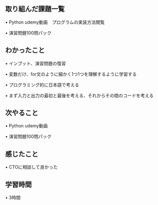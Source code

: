 ## 取り組んだ課題一覧
• Python udemy動画　プログラムの実装方法閲覧

• 演習問題100問パック


## わかったこと
• インプット、演習問題の復習

• 変数だけ、for文のように細かく1つ1つを理解するように学習する

• プログラミング的に日本語で考える

• まず入力と出力の最初と最後を考える、それからその間のコードを考える

## 次やること
•   Python udemy動画　


• 演習問題100問パック


## 感じたこと
• CTOに相談して良かった


## 学習時間
• 3時間